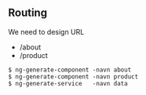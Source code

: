 
## Routing

We need to design URL 

- /about
- /product

```
$ ng-generate-component -navn about
$ ng-generate-component -navn product
$ ng-generate-service   -navn data
```

